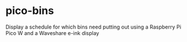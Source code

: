 # pico-bins
Display a schedule for which bins need putting out using a Raspberry Pi Pico W and a Waveshare e-ink display
